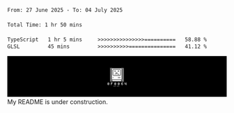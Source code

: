 <!--START_SECTION:waka-->

```txt
From: 27 June 2025 - To: 04 July 2025

Total Time: 1 hr 50 mins

TypeScript   1 hr 5 mins     >>>>>>>>>>>>>>>==========   58.88 %
GLSL         45 mins         >>>>>>>>>>===============   41.12 %
```

<!--END_SECTION:waka-->

<img src="https://raw.githubusercontent.com/n3xta/image-hosting/main/img/202411032331174.png"/>
My README is under construction. 
